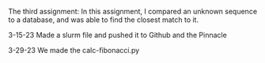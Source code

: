 The third assignment:
In this assignment, I compared an unknown sequence to a database, and
was able to find the closest match to it.
	
3-15-23
Made a slurm file and pushed it to Github and the Pinnacle 

3-29-23
We made the calc-fibonacci.py
